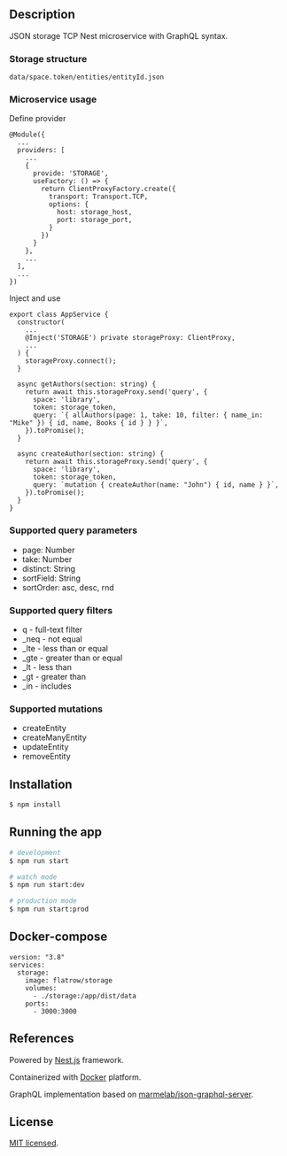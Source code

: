 ## Description

JSON storage TCP Nest microservice with GraphQL syntax.

### Storage structure

```
data/space.token/entities/entityId.json
```

### Microservice usage

Define provider
```
@Module({
  ...
  providers: [
    ...
    {
      provide: 'STORAGE',
      useFactory: () => {
        return ClientProxyFactory.create({
          transport: Transport.TCP,
          options: {
            host: storage_host,
            port: storage_port,
          }
        })
      }
    },
    ...
  ],
  ...
})
```

Inject and use
```
export class AppService {
  constructor(
    ...
    @Inject('STORAGE') private storageProxy: ClientProxy,
    ...
  ) {
    storageProxy.connect();
  }

  async getAuthors(section: string) {
    return await this.storageProxy.send('query', {
      space: 'library',
      token: storage_token,
      query: `{ allAuthors(page: 1, take: 10, filter: { name_in: "Mike" }) { id, name, Books { id } } }`,
    }).toPromise();
  }

  async createAuthor(section: string) {
    return await this.storageProxy.send('query', {
      space: 'library',
      token: storage_token,
      query: `mutation { createAuthor(name: "John") { id, name } }`,
    }).toPromise();
  }
}
```

### Supported query parameters

* page: Number
* take: Number
* distinct: String
* sortField: String
* sortOrder: asc, desc, rnd

### Supported query filters

* q - full-text filter
* _neq - not equal
* _lte - less than or equal
* _gte - greater than or equal
* _lt - less than
* _gt - greater than
* _in - includes

### Supported mutations

* createEntity
* createManyEntity
* updateEntity
* removeEntity

## Installation

```bash
$ npm install
```

## Running the app

```bash
# development
$ npm run start

# watch mode
$ npm run start:dev

# production mode
$ npm run start:prod
```

## Docker-compose

```
version: "3.8"
services:
  storage:
    image: flatrow/storage
    volumes:
      - ./storage:/app/dist/data
    ports:
      - 3000:3000
```

## References

Powered by [Nest.js](https://nestjs.com) framework.

Containerized with [Docker](https://www.docker.com) platform.

GraphQL implementation based on [marmelab/json-graphql-server](https://github.com/marmelab/json-graphql-server).

## License

[MIT licensed](LICENSE).